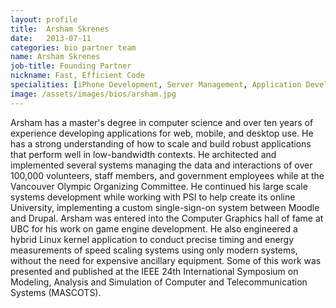 ```yaml
---
layout: profile
title:  Arsham Skrenes
date:   2013-07-11
categories: bio partner team
name: Arsham Skrenes
job-title: Founding Partner
nickname: Fast, Efficient Code
specialities: [iPhone Development, Server Management, Application Development, Database Optimization]
image: /assets/images/bios/arsham.jpg
---
```


Arsham has a master's degree in computer science and over ten years of experience developing applications for web, mobile, and desktop use. He has a strong understanding of how to scale and build robust applications that perform well in low-bandwidth contexts. He architected and implemented several systems managing the data and interactions of over 100,000 volunteers, staff members, and government employees while at the Vancouver Olympic Organizing Committee. He continued his large scale systems development while working with PSI to help create its online University, implementing a custom single-sign-on system between Moodle and Drupal. Arsham was entered into the Computer Graphics hall of fame at UBC for his work on game engine development. He also engineered a hybrid Linux kernel application to conduct precise timing and energy measurements of speed scaling systems using only modern systems, without the need for expensive ancillary equipment. Some of this work was presented and published at the IEEE 24th International Symposium on Modeling, Analysis and Simulation of Computer and Telecommunication Systems (MASCOTS).
